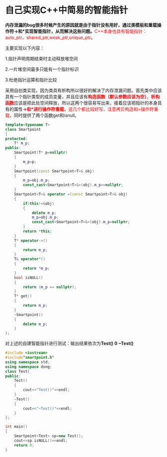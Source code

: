 # 自己实现C++中简易的智能指针

**内存泄漏的bug很多时候产生的原因就是由于指针没有用好，通过类模板和重载操作符->和*实现智能指针，从而解决这些问题。**<font color=red>C++本身也具有智能指针：auto_ptr，shared_ptr,weak_ptr,unique_ptr</font>。

主要实现以下内容：

1.指针声明周期结束时主动释放堆空间

2.一片堆空间最多只能有一个指针标识

3.杜绝指针运算和指针比较

采用自创类实现，因为类具有析构所以很好的解决了内存泄漏问题。首先类中应该具有一个指针类型的成员变量，并且应该有<font color=red>**构造函数（默认参数应该为空）**，**析构函数**</font>应该是把此处空间释放，所以这两个很容易写出来，接着应该把指针的本身具有的属性<font color=red>**->和*进行操作符重载**</font>，<font color=red>这几个都比较好写，注意拷贝构造和=操作符重载</font>，同时提供了两个函数get和isnull。

```c++
template<typename T>
class Smartpoint
{
protected:
    T* m_p;
public:
    Smartpoint(T* p=nullptr)
    {
        m_p=p;
    }
    Smartpoint(const Smartpoint<T>& obj)
    {
        m_p=obj.m_p;
        const_cast<Smartpoint<T>&>(obj).m_p==nullptr;
    }
    Smartpoint<T>& operator =(const Smartpoint<T>& obj)
    {
        if(this!=&obj)
        {
            delete m_p;
            m_p=obj.m_p;
            const_cast<Smartpoint<T>&>(obj).m_p=nullptr;
        }
        return *this;
    }
    T* operator->()
    {
        return m_p;
    }
    T& operator*()
    {
        return *m_p;
    }
    bool isNULL()
    {
        return (m_p == nullptr);
    }
    T* get()
    {
        return m_p;
    }
    ~Smartpoint()
    {
        delete m_p;
    }
};
```

对上述的自建智能指针进行测试：输出结果依次为**Test()    0   ~Test()**

```c++
#include <iostream>
#include"smartpoint.h"
using namespace std;
using namespace dong;
class Test{
public:
    Test()
    {
        cout<<"Test()"<<endl;
    }
    ~Test()
    {
        cout<<"~Test()"<<endl;
    }
};

int main()
{
    Smartpoint<Test> sp=new Test();
    cout<<sp.isNULL()<<endl;
    return 0;
}
```


